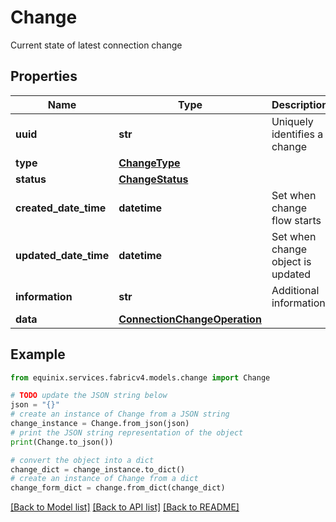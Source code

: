 # Change

Current state of latest connection change

## Properties

Name | Type | Description | Notes
------------ | ------------- | ------------- | -------------
**uuid** | **str** | Uniquely identifies a change | [optional] 
**type** | [**ChangeType**](ChangeType.md) |  | 
**status** | [**ChangeStatus**](ChangeStatus.md) |  | [optional] 
**created_date_time** | **datetime** | Set when change flow starts | 
**updated_date_time** | **datetime** | Set when change object is updated | [optional] 
**information** | **str** | Additional information | [optional] 
**data** | [**ConnectionChangeOperation**](ConnectionChangeOperation.md) |  | [optional] 

## Example

```python
from equinix.services.fabricv4.models.change import Change

# TODO update the JSON string below
json = "{}"
# create an instance of Change from a JSON string
change_instance = Change.from_json(json)
# print the JSON string representation of the object
print(Change.to_json())

# convert the object into a dict
change_dict = change_instance.to_dict()
# create an instance of Change from a dict
change_form_dict = change.from_dict(change_dict)
```
[[Back to Model list]](../README.md#documentation-for-models) [[Back to API list]](../README.md#documentation-for-api-endpoints) [[Back to README]](../README.md)



